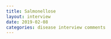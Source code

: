 ```yaml
---
title: Salmonellose
layout: interview
date: 2019-02-08
categories: disease interview comments
---
```

